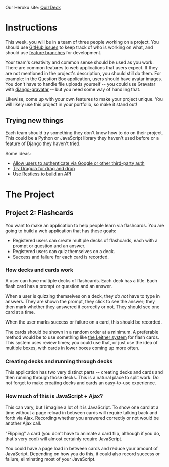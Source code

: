 Our Heroku site: [QuizDeck](https://rhubarb-tart-63723.herokuapp.com/)

# Instructions

This week, you will be in a team of three people working on a project. You should use [GitHub issues](https://guides.github.com/features/issues/) to keep track of who is working on what, and should use [feature branches](https://bocoup.com/blog/git-workflow-walkthrough-feature-branches) for development.

Your team's creativity and common sense should be used as you work. There are common features to web applications that users expect. If they are not mentioned in the project's description, you should still do them. For example: in the Question Box application, users should have avatar images. You don't have to handle file uploads yourself -- you could use Gravatar with [django-gravatar](https://github.com/twaddington/django-gravatar) -- but you need some way of handling that.

Likewise, come up with your own features to make your project unique. You will likely use this project in your portfolio, so make it stand out!

## Trying new things

Each team should try something they don't know how to do on their project. This could be a Python or JavaScript library they haven't used before or a feature of Django they haven't tried.

Some ideas:

* [Allow users to authenticate via Google or other third-party auth](https://www.intenct.nl/projects/django-allauth/)
* [Try Dragula for drag and drop](https://bevacqua.github.io/dragula/)
* [Use Restless to build an API](https://restless.readthedocs.io/en/latest/)

# The Project

## Project 2: Flashcards

You want to make an application to help people learn via flashcards. You are going to build a web application that has these goals:

- Registered users can create multiple decks of flashcards, each with a prompt or question and an answer.
- Registered users can quiz themselves on a deck.
- Success and failure for each card is recorded.

### How decks and cards work

A user can have multiple decks of flashcards. Each deck has a title. Each flash card has a prompt or question and an answer.

When a user is quizzing themselves on a deck, they _do not_ have to type in answers. They are shown the prompt, they click to see the answer; they then mark whether they answered it correctly or not. They should see one card at a time.

When the user marks success or failure on a card, this should be recorded.

The cards should be shown in a random order at a minimum. A preferable method would be to use something like [the Leitner system](https://www.virtualsalt.com/learn10.html) for flash cards. This system uses review times; you could use that, or just use the idea of multiple boxes, with cards in lower boxes coming up more often.

### Creating decks and running through decks

This application has two very distinct parts -- creating decks and cards and then running through those decks. This is a natural place to split work. Do not forget to make creating decks and cards an easy-to-use experience.

### How much of this is JavaScript + Ajax?

This can vary, but I imagine a lot of it is JavaScript. To show one card at a time without a page reload in between cards will require talking back and forth via Ajax. Recording whether you answered correctly or not would be another Ajax call.

"Flipping" a card (you don't have to animate a card flip, although if you do, that's very cool) will almost certainly require JavaScript.

You could have a page load in between cards and reduce your amount of JavaScript. Depending on how you do this, it could also record success or failure, eliminating most of your JavaScript.

